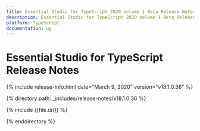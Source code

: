 ```yaml
---
title: Essential Studio for TypeScript 2020 volume 1 Beta Release Notes  
description: Essential Studio for TypeScript 2020 volume 1 Beta Release Notes  
platform: TypeScript
documentation: ug
---
```


# Essential Studio for TypeScript  Release Notes  

{% include release-info.html date="March 9, 2020"  version="v18.1.0.36" %} 


{% directory path: _includes/release-notes/v18.1.0.36 %}

{% include {{file.url}} %}

{% enddirectory %}